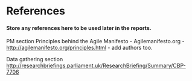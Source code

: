 # References
#### Store any references here to be used later in the reports.


PM section
Principles behind the Agile Manifesto - Agilemanifesto.org - 	http://agilemanifesto.org/principles.html - add authors too.

Data gathering section
http://researchbriefings.parliament.uk/ResearchBriefing/Summary/CBP-7706